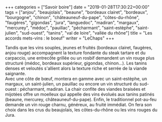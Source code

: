 +++
categories = ["Savoir boire"]
date = "2019-01-28T17:30:22+00:00"
tags = ["anjou", "beaujolais", "beaune", "bordeaux clairet", "bordeaux", "bourgogne", "chinon", "châteauneuf-du-pape", "côtes-du-rhône", "faugères", "gigondas", "jura", "languedoc", "madiran", "margaux", "mercurey", "médoc", "pauillac", "pécharmant", "saint-estèphe", "saint-julien", "sud-ouest", "tanins", "val de loire", "vallée du rhône"] 
title = "Les accords mets-vins : le boeuf"
writer = "LeChaps"
+++

Tandis que les vins souples, jeunes et fruités (bordeaux clairet, faugères, anjou rouge) accompagnent la texture fondante du steak tartare et du carpaccio, une entrecôte grillée ou un rosbif demandent un vin rouge plus structuré (médoc, bordeaux supérieur, gigondas, chinon…). Les tanins denses et veloutés s'allient alors la texture riche et serrée de la viande saignante.  
Avec une côte de bœuf, montera en gamme avec un saint-estèphe, un margaux, un saint-julien, un pauillac ou encore un vin structuré du sud-ouest : pécharmant, madiran. La chair confite des viandes braisées et mijotées offre un moelleux qui appelle des vins évolués aux tanins patinés (beaune, mercurey, châteauneuf-du-pape). Enfin, le traditionnel pot-au-feu demande un vin rouge charnu, généreux, au fruité immédiat. On fera son choix dans les crus du beaujolais, les côtes-du-rhône ou les vins rouges du Jura.

